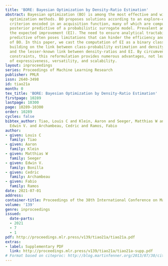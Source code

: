```yaml
---
title: 'BORE: Bayesian Optimization by Density-Ratio Estimation'
abstract: Bayesian optimization (BO) is among the most effective and widely-used blackbox
  optimization methods. BO proposes solutions according to an explore-exploit trade-off
  criterion encoded in an acquisition function, many of which are computed from the
  posterior predictive of a probabilistic surrogate model. Prevalent among these is
  the expected improvement (EI). The need to ensure analytical tractability of the
  predictive often poses limitations that can hinder the efficiency and applicability
  of BO. In this paper, we cast the computation of EI as a binary classification problem,
  building on the link between class-probability estimation and density-ratio estimation,
  and the lesser-known link between density-ratios and EI. By circumventing the tractability
  constraints, this reformulation provides numerous advantages, not least in terms
  of expressiveness, versatility, and scalability.
layout: inproceedings
series: Proceedings of Machine Learning Research
publisher: PMLR
issn: 2640-3498
id: tiao21a
month: 0
tex_title: 'BORE: Bayesian Optimization by Density-Ratio Estimation'
firstpage: 10289
lastpage: 10300
page: 10289-10300
order: 10289
cycles: false
bibtex_author: Tiao, Louis C and Klein, Aaron and Seeger, Matthias W and Bonilla,
  Edwin V. and Archambeau, Cedric and Ramos, Fabio
author:
- given: Louis C
  family: Tiao
- given: Aaron
  family: Klein
- given: Matthias W
  family: Seeger
- given: Edwin V.
  family: Bonilla
- given: Cedric
  family: Archambeau
- given: Fabio
  family: Ramos
date: 2021-07-01
address:
container-title: Proceedings of the 38th International Conference on Machine Learning
volume: '139'
genre: inproceedings
issued:
  date-parts:
  - 2021
  - 7
  - 1
pdf: http://proceedings.mlr.press/v139/tiao21a/tiao21a.pdf
extras:
- label: Supplementary PDF
  link: http://proceedings.mlr.press/v139/tiao21a/tiao21a-supp.pdf
# Format based on citeproc: http://blog.martinfenner.org/2013/07/30/citeproc-yaml-for-bibliographies/
---
```

